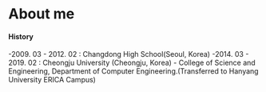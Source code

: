 # About me

#### History
-2009. 03 - 2012. 02 : Changdong High School(Seoul, Korea)
-2014. 03 - 2019. 02 : Cheongju University (Cheongju, Korea) - College of Science and Engineering, Department of Computer Engineering.(Transferred to Hanyang University ERICA Campus)
